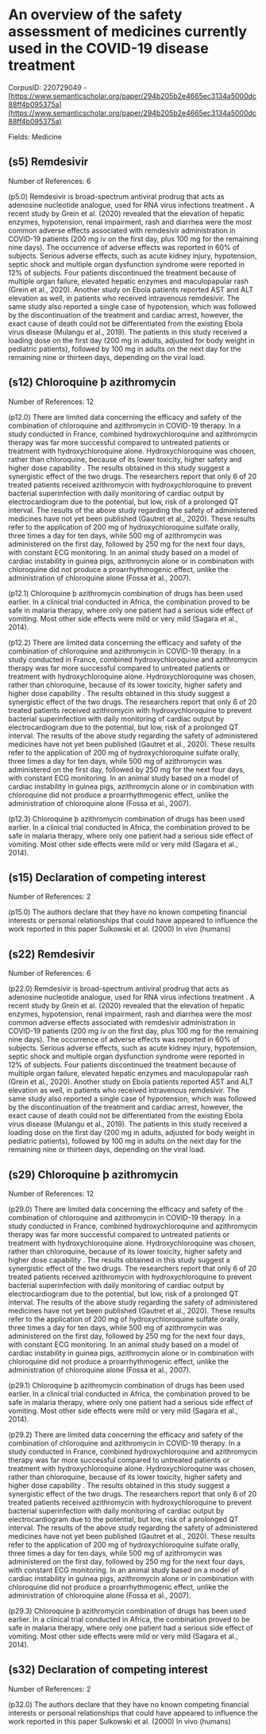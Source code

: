 # An overview of the safety assessment of medicines currently used in the COVID-19 disease treatment

CorpusID: 220729049 - [https://www.semanticscholar.org/paper/294b205b2e4665ec3134a5000dc88ff4b095375a](https://www.semanticscholar.org/paper/294b205b2e4665ec3134a5000dc88ff4b095375a)

Fields: Medicine

## (s5) Remdesivir
Number of References: 6

(p5.0) Remdesivir is broad-spectrum antiviral prodrug that acts as adenosine nucleotide analogue, used for RNA virus infections treatment . A recent study by Grein et al. (2020) revealed that the elevation of hepatic enzymes, hypotension, renal impairment, rash and diarrhea were the most common adverse effects associated with remdesivir administration in COVID-19 patients (200 mg iv on the first day, plus 100 mg for the remaining nine days). The occurrence of adverse effects was reported in 60% of subjects. Serious adverse effects, such as acute kidney injury, hypotension, septic shock and multiple organ dysfunction syndrome were reported in 12% of subjects. Four patients discontinued the treatment because of multiple organ failure, elevated hepatic enzymes and maculopapular rash (Grein et al., 2020). Another study on Ebola patients reported AST and ALT elevation as well, in patients who received intravenous remdesivir. The same study also reported a single case of hypotension, which was followed by the discontinuation of the treatment and cardiac arrest, however, the exact cause of death could not be differentiated from the existing Ebola virus disease (Mulangu et al., 2019). The patients in this study received a loading dose on the first day (200 mg in adults, adjusted for body weight in pediatric patients), followed by 100 mg in adults on the next day for the remaining nine or thirteen days, depending on the viral load.
## (s12) Chloroquine þ azithromycin
Number of References: 12

(p12.0) There are limited data concerning the efficacy and safety of the combination of chloroquine and azithromycin in COVID-19 therapy. In a study conducted in France, combined hydroxychloroquine and azithromycin therapy was far more successful compared to untreated patients or treatment with hydroxychloroquine alone. Hydroxychloroquine was chosen, rather than chloroquine, because of its lower toxicity, higher safety and higher dose capability . The results obtained in this study suggest a synergistic effect of the two drugs. The researchers report that only 6 of 20 treated patients received azithromycin with hydroxychloroquine to prevent bacterial superinfection with daily monitoring of cardiac output by electrocardiogram due to the potential, but low, risk of a prolonged QT interval. The results of the above study regarding the safety of administered medicines have not yet been published (Gautret et al., 2020). These results refer to the application of 200 mg of hydroxychloroquine sulfate orally, three times a day for ten days, while 500 mg of azithromycin was administered on the first day, followed by 250 mg for the next four days, with constant ECG monitoring. In an animal study based on a model of cardiac instability in guinea pigs, azithromycin alone or in combination with chloroquine did not produce a proarrhythmogenic effect, unlike the administration of chloroquine alone (Fossa et al., 2007).

(p12.1) Chloroquine þ azithromycin combination of drugs has been used earlier. In a clinical trial conducted in Africa, the combination proved to be safe in malaria therapy, where only one patient had a serious side effect of vomiting. Most other side effects were mild or very mild (Sagara et al., 2014).

(p12.2) There are limited data concerning the efficacy and safety of the combination of chloroquine and azithromycin in COVID-19 therapy. In a study conducted in France, combined hydroxychloroquine and azithromycin therapy was far more successful compared to untreated patients or treatment with hydroxychloroquine alone. Hydroxychloroquine was chosen, rather than chloroquine, because of its lower toxicity, higher safety and higher dose capability . The results obtained in this study suggest a synergistic effect of the two drugs. The researchers report that only 6 of 20 treated patients received azithromycin with hydroxychloroquine to prevent bacterial superinfection with daily monitoring of cardiac output by electrocardiogram due to the potential, but low, risk of a prolonged QT interval. The results of the above study regarding the safety of administered medicines have not yet been published (Gautret et al., 2020). These results refer to the application of 200 mg of hydroxychloroquine sulfate orally, three times a day for ten days, while 500 mg of azithromycin was administered on the first day, followed by 250 mg for the next four days, with constant ECG monitoring. In an animal study based on a model of cardiac instability in guinea pigs, azithromycin alone or in combination with chloroquine did not produce a proarrhythmogenic effect, unlike the administration of chloroquine alone (Fossa et al., 2007).

(p12.3) Chloroquine þ azithromycin combination of drugs has been used earlier. In a clinical trial conducted in Africa, the combination proved to be safe in malaria therapy, where only one patient had a serious side effect of vomiting. Most other side effects were mild or very mild (Sagara et al., 2014).
## (s15) Declaration of competing interest
Number of References: 2

(p15.0) The authors declare that they have no known competing financial interests or personal relationships that could have appeared to influence the work reported in this paper  Sulkowski et al. (2000) In vivo (humans)
## (s22) Remdesivir
Number of References: 6

(p22.0) Remdesivir is broad-spectrum antiviral prodrug that acts as adenosine nucleotide analogue, used for RNA virus infections treatment . A recent study by Grein et al. (2020) revealed that the elevation of hepatic enzymes, hypotension, renal impairment, rash and diarrhea were the most common adverse effects associated with remdesivir administration in COVID-19 patients (200 mg iv on the first day, plus 100 mg for the remaining nine days). The occurrence of adverse effects was reported in 60% of subjects. Serious adverse effects, such as acute kidney injury, hypotension, septic shock and multiple organ dysfunction syndrome were reported in 12% of subjects. Four patients discontinued the treatment because of multiple organ failure, elevated hepatic enzymes and maculopapular rash (Grein et al., 2020). Another study on Ebola patients reported AST and ALT elevation as well, in patients who received intravenous remdesivir. The same study also reported a single case of hypotension, which was followed by the discontinuation of the treatment and cardiac arrest, however, the exact cause of death could not be differentiated from the existing Ebola virus disease (Mulangu et al., 2019). The patients in this study received a loading dose on the first day (200 mg in adults, adjusted for body weight in pediatric patients), followed by 100 mg in adults on the next day for the remaining nine or thirteen days, depending on the viral load.
## (s29) Chloroquine þ azithromycin
Number of References: 12

(p29.0) There are limited data concerning the efficacy and safety of the combination of chloroquine and azithromycin in COVID-19 therapy. In a study conducted in France, combined hydroxychloroquine and azithromycin therapy was far more successful compared to untreated patients or treatment with hydroxychloroquine alone. Hydroxychloroquine was chosen, rather than chloroquine, because of its lower toxicity, higher safety and higher dose capability . The results obtained in this study suggest a synergistic effect of the two drugs. The researchers report that only 6 of 20 treated patients received azithromycin with hydroxychloroquine to prevent bacterial superinfection with daily monitoring of cardiac output by electrocardiogram due to the potential, but low, risk of a prolonged QT interval. The results of the above study regarding the safety of administered medicines have not yet been published (Gautret et al., 2020). These results refer to the application of 200 mg of hydroxychloroquine sulfate orally, three times a day for ten days, while 500 mg of azithromycin was administered on the first day, followed by 250 mg for the next four days, with constant ECG monitoring. In an animal study based on a model of cardiac instability in guinea pigs, azithromycin alone or in combination with chloroquine did not produce a proarrhythmogenic effect, unlike the administration of chloroquine alone (Fossa et al., 2007).

(p29.1) Chloroquine þ azithromycin combination of drugs has been used earlier. In a clinical trial conducted in Africa, the combination proved to be safe in malaria therapy, where only one patient had a serious side effect of vomiting. Most other side effects were mild or very mild (Sagara et al., 2014).

(p29.2) There are limited data concerning the efficacy and safety of the combination of chloroquine and azithromycin in COVID-19 therapy. In a study conducted in France, combined hydroxychloroquine and azithromycin therapy was far more successful compared to untreated patients or treatment with hydroxychloroquine alone. Hydroxychloroquine was chosen, rather than chloroquine, because of its lower toxicity, higher safety and higher dose capability . The results obtained in this study suggest a synergistic effect of the two drugs. The researchers report that only 6 of 20 treated patients received azithromycin with hydroxychloroquine to prevent bacterial superinfection with daily monitoring of cardiac output by electrocardiogram due to the potential, but low, risk of a prolonged QT interval. The results of the above study regarding the safety of administered medicines have not yet been published (Gautret et al., 2020). These results refer to the application of 200 mg of hydroxychloroquine sulfate orally, three times a day for ten days, while 500 mg of azithromycin was administered on the first day, followed by 250 mg for the next four days, with constant ECG monitoring. In an animal study based on a model of cardiac instability in guinea pigs, azithromycin alone or in combination with chloroquine did not produce a proarrhythmogenic effect, unlike the administration of chloroquine alone (Fossa et al., 2007).

(p29.3) Chloroquine þ azithromycin combination of drugs has been used earlier. In a clinical trial conducted in Africa, the combination proved to be safe in malaria therapy, where only one patient had a serious side effect of vomiting. Most other side effects were mild or very mild (Sagara et al., 2014).
## (s32) Declaration of competing interest
Number of References: 2

(p32.0) The authors declare that they have no known competing financial interests or personal relationships that could have appeared to influence the work reported in this paper  Sulkowski et al. (2000) In vivo (humans)
